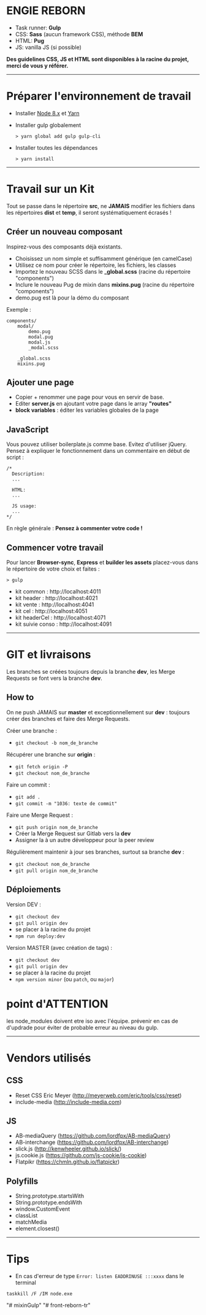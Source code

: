 # ENGIE REBORN

- Task runner: **Gulp**
- CSS: **Sass** (aucun framework CSS), méthode **BEM**
- HTML: **Pug**
- JS: vanilla JS (si possible)

**Des guidelines CSS, JS et HTML sont disponibles à la racine du projet, merci de vous y référer.**

---


# Préparer l'environnement de travail

- Installer [Node 8.x](https://nodejs.org/dist/latest-v8.x/) et [Yarn](https://yarnpkg.com/latest.msi)

- Installer gulp globalement
    ```
    > yarn global add gulp gulp-cli
    ```

- Installer toutes les dépendances
    ```
    > yarn install
    ```

---

# Travail sur un Kit

Tout se passe dans le répertoire **src**, ne **JAMAIS** modifier les fichiers dans les répertoires **dist** et **temp**, il seront systématiquement écrasés !

## Créer un nouveau composant

Inspirez-vous des composants déjà existants.

* Choisissez un nom simple et suffisamment générique (en camelCase)
* Utilisez ce nom pour créer le répertoire, les fichiers, les classes
* Importez le nouveau SCSS dans le **_global.scss** (racine du répertoire "components")
* Inclure le nouveau Pug de mixin dans **mixins.pug** (racine du répertoire "components")
* demo.pug est là pour la démo du composant

Exemple :
```
components/
    modal/
        demo.pug
        modal.pug
        modal.js
        _modal.scss

    _global.scss
    mixins.pug
```

## Ajouter une page

* Copier + renommer une page pour vous en servir de base.
* Editer **server.js** en ajoutant votre page dans le array **"routes"**
* **block variables** : éditer les variables globales de la page

## JavaScript

Vous pouvez utiliser boilerplate.js comme base.
Evitez d'utiliser jQuery.
Pensez à expliquer le fonctionnement dans un commentaire en début de script :

```
/*
  Description:
  ...

  HTML:
  ...

  JS usage:
  ...
*/
```

En règle générale : **Pensez à commenter votre code !**

## Commencer votre travail

Pour lancer **Browser-sync**, **Express** et **builder les assets** placez-vous dans le répertoire de votre choix et faites :

```
> gulp
```

- kit common : http://localhost:4011
- kit header : http://localhost:4021
- kit vente : http://localhost:4041
- kit cel : http://localhost:4051
- kit headerCel : http://localhost:4071
- kit suivie conso : http://localhost:4091

---

# GIT et livraisons

Les branches se créées toujours depuis la branche **dev**, les Merge Requests se font vers la branche **dev**.

## How to

On ne push JAMAIS sur **master** et exceptionnellement sur **dev** : toujours créer des branches et faire des Merge Requests.

Créer une branche :
- `git checkout -b nom_de_branche`

Récupérer une branche sur **origin** :
- `git fetch origin -P`
- `git checkout nom_de_branche`

Faire un commit :
- `git add .`
- `git commit -m "1036: texte de commit"`

Faire une Merge Request :
- `git push origin nom_de_branche`
- Créer la Merge Request sur Gitlab vers la **dev**
- Assigner la à un autre développeur pour la peer review

Régulièrement maintenir à jour ses branches, surtout sa branche **dev** :
- `git checkout nom_de_branche`
- `git pull origin nom_de_branche`


## Déploiements

Version DEV :
- `git checkout dev`
- `git pull origin dev`
- se placer à la racine du projet
- `npm run deploy:dev`

Version MASTER (avec création de tags) :
- `git checkout dev`
- `git pull origin dev`
- se placer à la racine du projet
- `npm version minor` (ou `patch`, ou `major`)

# point d'ATTENTION
les node_modules doivent etre iso avec l'équipe. prévenir en cas de d'updrade pour éviter de probable erreur au niveau du gulp.

---

# Vendors utilisés

## CSS
- Reset CSS Eric Meyer (http://meyerweb.com/eric/tools/css/reset)
- include-media (http://include-media.com)

## JS
- AB-mediaQuery (https://github.com/lordfpx/AB-mediaQuery)
- AB-interchange (https://github.com/lordfpx/AB-interchange)
- slick.js (http://kenwheeler.github.io/slick/)
- js.cookie.js (https://github.com/js-cookie/js-cookie)
- Flatpikr (https://chmln.github.io/flatpickr)

## Polyfills
- String.prototype.startsWith
- String.prototype.endsWith
- window.CustomEvent
- classList
- matchMedia
- element.closest()

---

# Tips
- En cas d'erreur de type `Error: listen EADDRINUSE :::xxxx` dans le terminal

```
taskkill /F /IM node.exe
```
"# mixinGulp" 
"# front-reborn-tr" 
